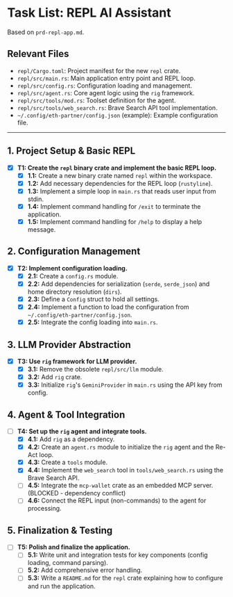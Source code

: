# Task List: REPL AI Assistant

Based on `prd-repl-app.md`.

## Relevant Files
* `repl/Cargo.toml`: Project manifest for the new `repl` crate.
* `repl/src/main.rs`: Main application entry point and REPL loop.
* `repl/src/config.rs`: Configuration loading and management.
* `repl/src/agent.rs`: Core agent logic using the `rig` framework.
* `repl/src/tools/mod.rs`: Toolset definition for the agent.
* `repl/src/tools/web_search.rs`: Brave Search API tool implementation.
* `~/.config/eth-partner/config.json` (example): Example configuration file.

---

## 1. Project Setup & Basic REPL
- [x] **T1: Create the `repl` binary crate and implement the basic REPL loop.**
  - [x] **1.1:** Create a new binary crate named `repl` within the workspace.
  - [x] **1.2:** Add necessary dependencies for the REPL loop (`rustyline`).
  - [x] **1.3:** Implement a simple loop in `main.rs` that reads user input from stdin.
  - [x] **1.4:** Implement command handling for `/exit` to terminate the application.
  - [x] **1.5:** Implement command handling for `/help` to display a help message.

## 2. Configuration Management
- [x] **T2: Implement configuration loading.**
  - [x] **2.1:** Create a `config.rs` module.
  - [x] **2.2:** Add dependencies for serialization (`serde`, `serde_json`) and home directory resolution (`dirs`).
  - [x] **2.3:** Define a `Config` struct to hold all settings.
  - [x] **2.4:** Implement a function to load the configuration from `~/.config/eth-partner/config.json`.
  - [x] **2.5:** Integrate the config loading into `main.rs`.

## 3. LLM Provider Abstraction
- [x] **T3: Use `rig` framework for LLM provider.**
  - [x] **3.1:** Remove the obsolete `repl/src/llm` module.
  - [x] **3.2:** Add `rig` crate.
  - [x] **3.3:** Initialize `rig`'s `GeminiProvider` in `main.rs` using the API key from config.

## 4. Agent & Tool Integration
- [ ] **T4: Set up the `rig` agent and integrate tools.**
  - [x] **4.1:** Add `rig` as a dependency.
  - [x] **4.2:** Create an `agent.rs` module to initialize the `rig` agent and the Re-Act loop.
  - [x] **4.3:** Create a `tools` module.
  - [x] **4.4:** Implement the `web_search` tool in `tools/web_search.rs` using the Brave Search API.
  - [ ] **4.5:** Integrate the `mcp-wallet` crate as an embedded MCP server. (BLOCKED - dependency conflict)
  - [ ] **4.6:** Connect the REPL input (non-commands) to the agent for processing.

## 5. Finalization & Testing
- [ ] **T5: Polish and finalize the application.**
  - [ ] **5.1:** Write unit and integration tests for key components (config loading, command parsing).
  - [ ] **5.2:** Add comprehensive error handling.
  - [ ] **5.3:** Write a `README.md` for the `repl` crate explaining how to configure and run the application.
